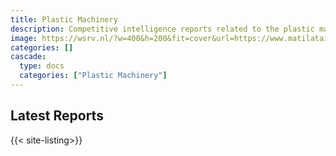 ```yaml
---
title: Plastic Machinery
description: Competitive intelligence reports related to the plastic machinery industry.
image: https://wsrv.nl/?w=400&h=200&fit=cover&url=https://www.matilataiwan.com/storage/media/products/products02.png
categories: []
cascade:
  type: docs
  categories: ["Plastic Machinery"]
---
```


## Latest Reports

{{< site-listing>}}